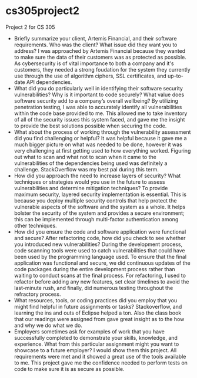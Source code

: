 # cs305project2
Project 2 for CS 305
- Briefly summarize your client, Artemis Financial, and their software requirements. Who was the client? What issue did they want you to address?
  I was approached by Artemis Financial because they wanted to make sure the data of their customers was as protected as possible. As cybersecurity is of vital importance to both a company and it's customers, they needed a strong foudation for the system they currently use through the use of algorithm ciphers, SSL certificates, and up-to-date API dependencies.
- What did you do particularly well in identifying their software security vulnerabilities? Why is it important to code securely? What value does software security add to a company’s overall wellbeing?
  By utilizing penetration testing, I was able to accurately identify all vulnerabilities within the code base provided to me. This allowed me to take inventory of all of the security issues this system faced, and gave me the insight to provide the best solutions possible when securing the code.
- What about the process of working through the vulnerability assessment did you find challenging or helpful?
  It was helpful because it gave me a much bigger picture on what was needed to be done, however it was very challenging at first getting used to how everything worked. Figuring out what to scan and what not to scan when it came to the vulnerabilities of the dependencies being used was definitely a challenge. StackOverflow was my best pal during this term.
- How did you approach the need to increase layers of security? What techniques or strategies would you use in the future to assess vulnerabilities and determine mitigation techniques?
  To provide maximum security, layered security implementation is essential. This is because you deploy multiple security controls that help protect the vulnerable aspects of the software and the system as a whole. It helps bolster the security of the system and provides a secure environment; this can be implemented through multi-factor authentication among other techniques. 
- How did you ensure the code and software application were functional and secure? After refactoring code, how did you check to see whether you introduced new vulnerabilities?
  During the development process, code scanning tools were used to catch vulnerabilities that could have been used by the programming language used. To ensure that the final application was functional and secure, we did continuous updates of the code packages during the entire development process rather than waiting to conduct scans at the final process. For refactoring, I used to refactor before adding any new features, set clear timelines to avoid the last-minute rush, and finally, did numerous testing throughout the refractory process.
- What resources, tools, or coding practices did you employ that you might find helpful in future assignments or tasks?
  Stackoverflow, and learning the ins and outs of Eclipse helped a ton. Also the class book that our readings were assigned from gave great insight as to the how and why we do what we do.
- Employers sometimes ask for examples of work that you have successfully completed to demonstrate your skills, knowledge, and experience. What from this particular assignment might you want to showcase to a future employer?
  I would show them this project. All requirements were met and it showed a great use of the tools available to me. This project gave me the confidence needed to perform tests on code to make sure it is as secure as possible.
